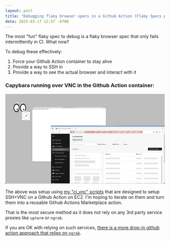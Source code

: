```yaml
---
layout: post
title: "Debugging flaky browser specs in a Github Action (Flaky Specs part 5)"
date: 2025-03-17 12:57 -0700
---
```


The most "fun" flaky spec to debug is a flaky browser spec that only fails intermittently in CI. What now?

To debug these effectively:

1. Force your Github Action container to stay alive
2. Provide a way to SSH in 
3. Provide a way to see the actual browser and interact with it

### Capybara running over VNC in the Github Action container:

![vnc](assets/images/vnc.gif)

The above was setup using [my "ci_vnc" scripts](https://github.com/galori/ci_vnc/tree/main/scripts) that are designed to setup SSH+VNC on a Github Action on EC2.  I'm hoping to iterate on them and turn them into a reusable Github Actions Marketplace action.

That is the most secure method as it does not rely on any 3rd party service proxies like `upterm` or `ngrok`. 

If you are OK with relying on such services, [there is a more drop-in github action approach that relies on `ngrok`](https://github.com/airsquared/reverse-linux-vnc-github-actions).









